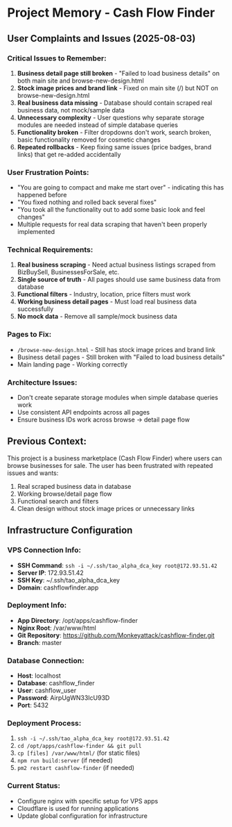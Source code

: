# Project Memory - Cash Flow Finder

## User Complaints and Issues (2025-08-03)

### Critical Issues to Remember:
1. **Business detail page still broken** - "Failed to load business details" on both main site and browse-new-design.html
2. **Stock image prices and brand link** - Fixed on main site (/) but NOT on browse-new-design.html 
3. **Real business data missing** - Database should contain scraped real business data, not mock/sample data
4. **Unnecessary complexity** - User questions why separate storage modules are needed instead of simple database queries
5. **Functionality broken** - Filter dropdowns don't work, search broken, basic functionality removed for cosmetic changes
6. **Repeated rollbacks** - Keep fixing same issues (price badges, brand links) that get re-added accidentally

### User Frustration Points:
- "You are going to compact and make me start over" - indicating this has happened before
- "You fixed nothing and rolled back several fixes" 
- "You took all the functionality out to add some basic look and feel changes"
- Multiple requests for real data scraping that haven't been properly implemented

### Technical Requirements:
1. **Real business scraping** - Need actual business listings scraped from BizBuySell, BusinessesForSale, etc.
2. **Single source of truth** - All pages should use same business data from database
3. **Functional filters** - Industry, location, price filters must work
4. **Working business detail pages** - Must load real business data successfully
5. **No mock data** - Remove all sample/mock business data

### Pages to Fix:
- `/browse-new-design.html` - Still has stock image prices and brand link
- Business detail pages - Still broken with "Failed to load business details"
- Main landing page - Working correctly

### Architecture Issues:
- Don't create separate storage modules when simple database queries work
- Use consistent API endpoints across all pages
- Ensure business IDs work across browse → detail page flow

## Previous Context:
This project is a business marketplace (Cash Flow Finder) where users can browse businesses for sale. The user has been frustrated with repeated issues and wants:
1. Real scraped business data in database
2. Working browse/detail page flow  
3. Functional search and filters
4. Clean design without stock image prices or unnecessary links

## Infrastructure Configuration

### VPS Connection Info:
- **SSH Command**: `ssh -i ~/.ssh/tao_alpha_dca_key root@172.93.51.42`
- **Server IP**: 172.93.51.42
- **SSH Key**: ~/.ssh/tao_alpha_dca_key
- **Domain**: cashflowfinder.app

### Deployment Info:
- **App Directory**: /opt/apps/cashflow-finder
- **Nginx Root**: /var/www/html
- **Git Repository**: https://github.com/Monkeyattack/cashflow-finder.git
- **Branch**: master

### Database Connection:
- **Host**: localhost
- **Database**: cashflow_finder
- **User**: cashflow_user
- **Password**: AirpUgWN33IcU93D
- **Port**: 5432

### Deployment Process:
1. `ssh -i ~/.ssh/tao_alpha_dca_key root@172.93.51.42`
2. `cd /opt/apps/cashflow-finder && git pull`
3. `cp [files] /var/www/html/` (for static files)
4. `npm run build:server` (if needed)
5. `pm2 restart cashflow-finder` (if needed)

### Current Status:
- Configure nginx with specific setup for VPS apps
- Cloudflare is used for running applications
- Update global configuration for infrastructure